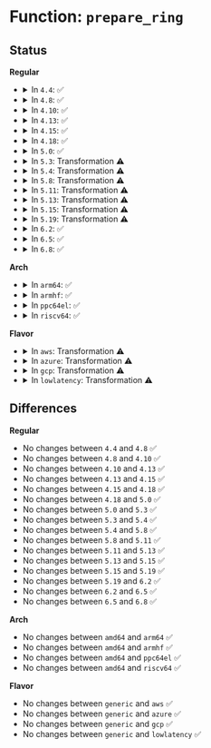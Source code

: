 # Function: <code>prepare_ring</code>

## Status
<b>Regular</b>
<ul>
<li>
<details>
<summary>In <code>4.4</code>: ✅</summary>

```c
int prepare_ring(struct xhci_hcd *xhci, struct xhci_ring *ep_ring, u32 ep_state, unsigned int num_trbs, gfp_t mem_flags);
```

**Collision:** Unique Static

**Inline:** No

**Transformation:** False

**Instances:**

```
In drivers/usb/host/xhci-ring.c (ffffffff81656ea0)
Location: drivers/usb/host/xhci-ring.c:2804
Inline: False
Direct callers:
  - drivers/usb/host/xhci-ring.c:prepare_transfer
  - drivers/usb/host/xhci-ring.c:queue_command
  - drivers/usb/host/xhci-ring.c:queue_command
  - drivers/usb/host/xhci-ring.c:xhci_queue_isoc_tx_prepare
```
**Symbols:**

```
ffffffff81656ea0-ffffffff816570f4: prepare_ring (STB_LOCAL)
```
</details>
</li>
<li>
<details>
<summary>In <code>4.8</code>: ✅</summary>

```c
int prepare_ring(struct xhci_hcd *xhci, struct xhci_ring *ep_ring, u32 ep_state, unsigned int num_trbs, gfp_t mem_flags);
```

**Collision:** Unique Static

**Inline:** No

**Transformation:** False

**Instances:**

```
In drivers/usb/host/xhci-ring.c (ffffffff816b7660)
Location: drivers/usb/host/xhci-ring.c:2834
Inline: False
Direct callers:
  - drivers/usb/host/xhci-ring.c:queue_command
  - drivers/usb/host/xhci-ring.c:queue_command
  - drivers/usb/host/xhci-ring.c:xhci_queue_isoc_tx_prepare
  - drivers/usb/host/xhci-ring.c:prepare_transfer
```
**Symbols:**

```
ffffffff816b7660-ffffffff816b785e: prepare_ring (STB_LOCAL)
```
</details>
</li>
<li>
<details>
<summary>In <code>4.10</code>: ✅</summary>

```c
int prepare_ring(struct xhci_hcd *xhci, struct xhci_ring *ep_ring, u32 ep_state, unsigned int num_trbs, gfp_t mem_flags);
```

**Collision:** Unique Static

**Inline:** No

**Transformation:** False

**Instances:**

```
In drivers/usb/host/xhci-ring.c (ffffffff816e5910)
Location: drivers/usb/host/xhci-ring.c:2736
Inline: False
Direct callers:
  - drivers/usb/host/xhci-ring.c:queue_command
  - drivers/usb/host/xhci-ring.c:queue_command
  - drivers/usb/host/xhci-ring.c:xhci_queue_isoc_tx_prepare
  - drivers/usb/host/xhci-ring.c:prepare_transfer
```
**Symbols:**

```
ffffffff816e5910-ffffffff816e5b0e: prepare_ring (STB_LOCAL)
```
</details>
</li>
<li>
<details>
<summary>In <code>4.13</code>: ✅</summary>

```c
int prepare_ring(struct xhci_hcd *xhci, struct xhci_ring *ep_ring, u32 ep_state, unsigned int num_trbs, gfp_t mem_flags);
```

**Collision:** Unique Static

**Inline:** No

**Transformation:** False

**Instances:**

```
In drivers/usb/host/xhci-ring.c (ffffffff816f97c0)
Location: drivers/usb/host/xhci-ring.c:2838
Inline: False
Direct callers:
  - drivers/usb/host/xhci-ring.c:queue_command
  - drivers/usb/host/xhci-ring.c:queue_command
  - drivers/usb/host/xhci-ring.c:xhci_queue_isoc_tx_prepare
  - drivers/usb/host/xhci-ring.c:prepare_transfer
```
**Symbols:**

```
ffffffff816f97c0-ffffffff816f99a8: prepare_ring (STB_LOCAL)
```
</details>
</li>
<li>
<details>
<summary>In <code>4.15</code>: ✅</summary>

```c
int prepare_ring(struct xhci_hcd *xhci, struct xhci_ring *ep_ring, u32 ep_state, unsigned int num_trbs, gfp_t mem_flags);
```

**Collision:** Unique Static

**Inline:** No

**Transformation:** False

**Instances:**

```
In drivers/usb/host/xhci-ring.c (ffffffff81766320)
Location: drivers/usb/host/xhci-ring.c:2842
Inline: False
Direct callers:
  - drivers/usb/host/xhci-ring.c:queue_command
  - drivers/usb/host/xhci-ring.c:queue_command
  - drivers/usb/host/xhci-ring.c:xhci_queue_isoc_tx_prepare
  - drivers/usb/host/xhci-ring.c:prepare_transfer
```
**Symbols:**

```
ffffffff81766320-ffffffff8176650e: prepare_ring (STB_LOCAL)
```
</details>
</li>
<li>
<details>
<summary>In <code>4.18</code>: ✅</summary>

```c
int prepare_ring(struct xhci_hcd *xhci, struct xhci_ring *ep_ring, u32 ep_state, unsigned int num_trbs, gfp_t mem_flags);
```

**Collision:** Unique Static

**Inline:** No

**Transformation:** False

**Instances:**

```
In drivers/usb/host/xhci-ring.c (ffffffff817a7060)
Location: drivers/usb/host/xhci-ring.c:2761
Inline: False
Direct callers:
  - drivers/usb/host/xhci-ring.c:queue_command
  - drivers/usb/host/xhci-ring.c:queue_command
  - drivers/usb/host/xhci-ring.c:xhci_queue_isoc_tx_prepare
  - drivers/usb/host/xhci-ring.c:prepare_transfer
```
**Symbols:**

```
ffffffff817a7060-ffffffff817a7256: prepare_ring (STB_LOCAL)
```
</details>
</li>
<li>
<details>
<summary>In <code>5.0</code>: ✅</summary>

```c
int prepare_ring(struct xhci_hcd *xhci, struct xhci_ring *ep_ring, u32 ep_state, unsigned int num_trbs, gfp_t mem_flags);
```

**Collision:** Unique Static

**Inline:** No

**Transformation:** False

**Instances:**

```
In drivers/usb/host/xhci-ring.c (ffffffff817ccf10)
Location: drivers/usb/host/xhci-ring.c:2825
Inline: False
Direct callers:
  - drivers/usb/host/xhci-ring.c:queue_command
  - drivers/usb/host/xhci-ring.c:queue_command
  - drivers/usb/host/xhci-ring.c:xhci_queue_isoc_tx_prepare
  - drivers/usb/host/xhci-ring.c:prepare_transfer
```
**Symbols:**

```
ffffffff817ccf10-ffffffff817cd101: prepare_ring (STB_LOCAL)
```
</details>
</li>
<li>
<details>
<summary>In <code>5.3</code>: Transformation ⚠️</summary>

```c
int prepare_ring(struct xhci_hcd *xhci, struct xhci_ring *ep_ring, u32 ep_state, unsigned int num_trbs, gfp_t mem_flags);
```

**Collision:** Unique Static

**Inline:** No

**Transformation:** True

**Instances:**

```
In drivers/usb/host/xhci-ring.c (0)
Location: drivers/usb/host/xhci-ring.c:2871
Inline: False
Direct callers:
  - drivers/usb/host/xhci-ring.c:queue_command
  - drivers/usb/host/xhci-ring.c:queue_command
  - drivers/usb/host/xhci-ring.c:xhci_queue_isoc_tx_prepare
  - drivers/usb/host/xhci-ring.c:prepare_transfer
```
**Symbols:**

```
ffffffff8180cd80-ffffffff8180ceed: prepare_ring (STB_LOCAL)
ffffffff81812da3-ffffffff81812e15: prepare_ring.cold (STB_LOCAL)
```
</details>
</li>
<li>
<details>
<summary>In <code>5.4</code>: Transformation ⚠️</summary>

```c
int prepare_ring(struct xhci_hcd *xhci, struct xhci_ring *ep_ring, u32 ep_state, unsigned int num_trbs, gfp_t mem_flags);
```

**Collision:** Unique Static

**Inline:** No

**Transformation:** True

**Instances:**

```
In drivers/usb/host/xhci-ring.c (0)
Location: drivers/usb/host/xhci-ring.c:2898
Inline: False
Direct callers:
  - drivers/usb/host/xhci-ring.c:queue_command
  - drivers/usb/host/xhci-ring.c:queue_command
  - drivers/usb/host/xhci-ring.c:xhci_queue_isoc_tx_prepare
  - drivers/usb/host/xhci-ring.c:prepare_transfer
```
**Symbols:**

```
ffffffff8183de70-ffffffff8183dfdd: prepare_ring (STB_LOCAL)
ffffffff81843fcd-ffffffff8184403f: prepare_ring.cold (STB_LOCAL)
```
</details>
</li>
<li>
<details>
<summary>In <code>5.8</code>: Transformation ⚠️</summary>

```c
int prepare_ring(struct xhci_hcd *xhci, struct xhci_ring *ep_ring, u32 ep_state, unsigned int num_trbs, gfp_t mem_flags);
```

**Collision:** Unique Static

**Inline:** No

**Transformation:** True

**Instances:**

```
In drivers/usb/host/xhci-ring.c (0)
Location: drivers/usb/host/xhci-ring.c:2944
Inline: False
Direct callers:
  - drivers/usb/host/xhci-ring.c:queue_command
  - drivers/usb/host/xhci-ring.c:queue_command
  - drivers/usb/host/xhci-ring.c:xhci_queue_isoc_tx_prepare
  - drivers/usb/host/xhci-ring.c:prepare_transfer
```
**Symbols:**

```
ffffffff81910940-ffffffff81910ab1: prepare_ring (STB_LOCAL)
ffffffff81916a1a-ffffffff81916a8c: prepare_ring.cold (STB_LOCAL)
```
</details>
</li>
<li>
<details>
<summary>In <code>5.11</code>: Transformation ⚠️</summary>

```c
int prepare_ring(struct xhci_hcd *xhci, struct xhci_ring *ep_ring, u32 ep_state, unsigned int num_trbs, gfp_t mem_flags);
```

**Collision:** Unique Static

**Inline:** No

**Transformation:** True

**Instances:**

```
In drivers/usb/host/xhci-ring.c (0)
Location: drivers/usb/host/xhci-ring.c:2953
Inline: False
Direct callers:
  - drivers/usb/host/xhci-ring.c:queue_command
  - drivers/usb/host/xhci-ring.c:queue_command
  - drivers/usb/host/xhci-ring.c:xhci_queue_isoc_tx_prepare
  - drivers/usb/host/xhci-ring.c:prepare_transfer
```
**Symbols:**

```
ffffffff819181c0-ffffffff81918331: prepare_ring (STB_LOCAL)
ffffffff81c2193f-ffffffff81c219b1: prepare_ring.cold (STB_LOCAL)
```
</details>
</li>
<li>
<details>
<summary>In <code>5.13</code>: Transformation ⚠️</summary>

```c
int prepare_ring(struct xhci_hcd *xhci, struct xhci_ring *ep_ring, u32 ep_state, unsigned int num_trbs, gfp_t mem_flags);
```

**Collision:** Unique Static

**Inline:** No

**Transformation:** True

**Instances:**

```
In drivers/usb/host/xhci-ring.c (0)
Location: drivers/usb/host/xhci-ring.c:3128
Inline: False
Direct callers:
  - drivers/usb/host/xhci-ring.c:queue_command
  - drivers/usb/host/xhci-ring.c:queue_command
  - drivers/usb/host/xhci-ring.c:xhci_queue_isoc_tx_prepare
  - drivers/usb/host/xhci-ring.c:prepare_transfer
```
**Symbols:**

```
ffffffff818fb690-ffffffff818fb830: prepare_ring (STB_LOCAL)
ffffffff81c13a72-ffffffff81c13b1e: prepare_ring.cold (STB_LOCAL)
```
</details>
</li>
<li>
<details>
<summary>In <code>5.15</code>: Transformation ⚠️</summary>

```c
int prepare_ring(struct xhci_hcd *xhci, struct xhci_ring *ep_ring, u32 ep_state, unsigned int num_trbs, gfp_t mem_flags);
```

**Collision:** Unique Static

**Inline:** No

**Transformation:** True

**Instances:**

```
In drivers/usb/host/xhci-ring.c (0)
Location: drivers/usb/host/xhci-ring.c:3198
Inline: False
Direct callers:
  - drivers/usb/host/xhci-ring.c:queue_command
  - drivers/usb/host/xhci-ring.c:queue_command
  - drivers/usb/host/xhci-ring.c:xhci_queue_isoc_tx_prepare
  - drivers/usb/host/xhci-ring.c:prepare_transfer
```
**Symbols:**

```
ffffffff8199a510-ffffffff8199a6b0: prepare_ring (STB_LOCAL)
ffffffff81d208ed-ffffffff81d20999: prepare_ring.cold (STB_LOCAL)
```
</details>
</li>
<li>
<details>
<summary>In <code>5.19</code>: Transformation ⚠️</summary>

```c
int prepare_ring(struct xhci_hcd *xhci, struct xhci_ring *ep_ring, u32 ep_state, unsigned int num_trbs, gfp_t mem_flags);
```

**Collision:** Unique Static

**Inline:** No

**Transformation:** True

**Instances:**

```
In drivers/usb/host/xhci-ring.c (0)
Location: drivers/usb/host/xhci-ring.c:3133
Inline: False
Direct callers:
  - drivers/usb/host/xhci-ring.c:queue_command
  - drivers/usb/host/xhci-ring.c:queue_command
  - drivers/usb/host/xhci-ring.c:xhci_queue_isoc_tx_prepare
  - drivers/usb/host/xhci-ring.c:prepare_transfer
```
**Symbols:**

```
ffffffff81af75e0-ffffffff81af7795: prepare_ring (STB_LOCAL)
ffffffff81eec47e-ffffffff81eec512: prepare_ring.cold (STB_LOCAL)
```
</details>
</li>
<li>
<details>
<summary>In <code>6.2</code>: ✅</summary>

```c
int prepare_ring(struct xhci_hcd *xhci, struct xhci_ring *ep_ring, u32 ep_state, unsigned int num_trbs, gfp_t mem_flags);
```

**Collision:** Unique Static

**Inline:** No

**Transformation:** False

**Instances:**

```
In drivers/usb/host/xhci-ring.c (ffffffff81c851b0)
Location: drivers/usb/host/xhci-ring.c:3140
Inline: False
Direct callers:
  - drivers/usb/host/xhci-ring.c:queue_command
  - drivers/usb/host/xhci-ring.c:queue_command
  - drivers/usb/host/xhci-ring.c:xhci_queue_isoc_tx_prepare
  - drivers/usb/host/xhci-ring.c:prepare_transfer
```
**Symbols:**

```
ffffffff81c851b0-ffffffff81c85403: prepare_ring (STB_LOCAL)
```
</details>
</li>
<li>
<details>
<summary>In <code>6.5</code>: ✅</summary>

```c
int prepare_ring(struct xhci_hcd *xhci, struct xhci_ring *ep_ring, u32 ep_state, unsigned int num_trbs, gfp_t mem_flags);
```

**Collision:** Unique Static

**Inline:** No

**Transformation:** False

**Instances:**

```
In drivers/usb/host/xhci-ring.c (ffffffff81cec0e0)
Location: drivers/usb/host/xhci-ring.c:3163
Inline: False
Direct callers:
  - drivers/usb/host/xhci-ring.c:queue_command
  - drivers/usb/host/xhci-ring.c:queue_command
  - drivers/usb/host/xhci-ring.c:xhci_queue_isoc_tx_prepare
  - drivers/usb/host/xhci-ring.c:prepare_transfer
```
**Symbols:**

```
ffffffff81cec0e0-ffffffff81cec4a1: prepare_ring (STB_LOCAL)
```
</details>
</li>
<li>
<details>
<summary>In <code>6.8</code>: ✅</summary>

```c
int prepare_ring(struct xhci_hcd *xhci, struct xhci_ring *ep_ring, u32 ep_state, unsigned int num_trbs, gfp_t mem_flags);
```

**Collision:** Unique Static

**Inline:** No

**Transformation:** False

**Instances:**

```
In drivers/usb/host/xhci-ring.c (ffffffff81da1700)
Location: drivers/usb/host/xhci-ring.c:3206
Inline: False
Direct callers:
  - drivers/usb/host/xhci-ring.c:queue_command
  - drivers/usb/host/xhci-ring.c:queue_command
  - drivers/usb/host/xhci-ring.c:xhci_queue_isoc_tx_prepare
  - drivers/usb/host/xhci-ring.c:prepare_transfer
```
**Symbols:**

```
ffffffff81da1700-ffffffff81da1ac1: prepare_ring (STB_LOCAL)
```
</details>
</li>
</ul>
<b>Arch</b>
<ul>
<li>
<details>
<summary>In <code>arm64</code>: ✅</summary>

```c
int prepare_ring(struct xhci_hcd *xhci, struct xhci_ring *ep_ring, u32 ep_state, unsigned int num_trbs, gfp_t mem_flags);
```

**Collision:** Unique Static

**Inline:** No

**Transformation:** False

**Instances:**

```
In drivers/usb/host/xhci-ring.c (ffff800010a7bd50)
Location: drivers/usb/host/xhci-ring.c:2898
Inline: False
Direct callers:
  - drivers/usb/host/xhci-ring.c:queue_command
  - drivers/usb/host/xhci-ring.c:queue_command
  - drivers/usb/host/xhci-ring.c:xhci_queue_isoc_tx_prepare
  - drivers/usb/host/xhci-ring.c:prepare_transfer
```
**Symbols:**

```
ffff800010a7bd50-ffff800010a7bf88: prepare_ring (STB_LOCAL)
```
</details>
</li>
<li>
<details>
<summary>In <code>armhf</code>: ✅</summary>

```c
int prepare_ring(struct xhci_hcd *xhci, struct xhci_ring *ep_ring, u32 ep_state, unsigned int num_trbs, gfp_t mem_flags);
```

**Collision:** Unique Static

**Inline:** No

**Transformation:** False

**Instances:**

```
In drivers/usb/host/xhci-ring.c (c0b4fbb8)
Location: drivers/usb/host/xhci-ring.c:2898
Inline: False
Direct callers:
  - drivers/usb/host/xhci-ring.c:queue_command
  - drivers/usb/host/xhci-ring.c:queue_command
  - drivers/usb/host/xhci-ring.c:xhci_queue_isoc_tx_prepare
  - drivers/usb/host/xhci-ring.c:prepare_transfer
```
**Symbols:**

```
c0b4fbb8-c0b4fde4: prepare_ring (STB_LOCAL)
```
</details>
</li>
<li>
<details>
<summary>In <code>ppc64el</code>: ✅</summary>

```c
int prepare_ring(struct xhci_hcd *xhci, struct xhci_ring *ep_ring, u32 ep_state, unsigned int num_trbs, gfp_t mem_flags);
```

**Collision:** Unique Static

**Inline:** No

**Transformation:** False

**Instances:**

```
In drivers/usb/host/xhci-ring.c (c000000000b53d40)
Location: drivers/usb/host/xhci-ring.c:2898
Inline: False
Direct callers:
  - drivers/usb/host/xhci-ring.c:queue_command
  - drivers/usb/host/xhci-ring.c:queue_command
  - drivers/usb/host/xhci-ring.c:xhci_queue_isoc_tx_prepare
  - drivers/usb/host/xhci-ring.c:prepare_transfer
```
**Symbols:**

```
c000000000b53d40-c000000000b54050: prepare_ring (STB_LOCAL)
```
</details>
</li>
<li>
<details>
<summary>In <code>riscv64</code>: ✅</summary>

```c
int prepare_ring(struct xhci_hcd *xhci, struct xhci_ring *ep_ring, u32 ep_state, unsigned int num_trbs, gfp_t mem_flags);
```

**Collision:** Unique Static

**Inline:** No

**Transformation:** False

**Instances:**

```
In drivers/usb/host/xhci-ring.c (ffffffe00069306a)
Location: drivers/usb/host/xhci-ring.c:2898
Inline: False
Direct callers:
  - drivers/usb/host/xhci-ring.c:queue_command
  - drivers/usb/host/xhci-ring.c:queue_command
  - drivers/usb/host/xhci-ring.c:xhci_queue_isoc_tx_prepare
  - drivers/usb/host/xhci-ring.c:prepare_transfer
```
**Symbols:**

```
ffffffe00069306a-ffffffe00069324c: prepare_ring (STB_LOCAL)
```
</details>
</li>
</ul>
<b>Flavor</b>
<ul>
<li>
<details>
<summary>In <code>aws</code>: Transformation ⚠️</summary>

```c
int prepare_ring(struct xhci_hcd *xhci, struct xhci_ring *ep_ring, u32 ep_state, unsigned int num_trbs, gfp_t mem_flags);
```

**Collision:** Unique Static

**Inline:** No

**Transformation:** True

**Instances:**

```
In drivers/usb/host/xhci-ring.c (0)
Location: drivers/usb/host/xhci-ring.c:2898
Inline: False
Direct callers:
  - drivers/usb/host/xhci-ring.c:queue_command
  - drivers/usb/host/xhci-ring.c:queue_command
  - drivers/usb/host/xhci-ring.c:xhci_queue_isoc_tx_prepare
  - drivers/usb/host/xhci-ring.c:prepare_transfer
```
**Symbols:**

```
ffffffff817f6220-ffffffff817f638d: prepare_ring (STB_LOCAL)
ffffffff817fc37d-ffffffff817fc3ef: prepare_ring.cold (STB_LOCAL)
```
</details>
</li>
<li>
<details>
<summary>In <code>azure</code>: Transformation ⚠️</summary>

```c
int prepare_ring(struct xhci_hcd *xhci, struct xhci_ring *ep_ring, u32 ep_state, unsigned int num_trbs, gfp_t mem_flags);
```

**Collision:** Unique Static

**Inline:** No

**Transformation:** True

**Instances:**

```
In drivers/usb/host/xhci-ring.c (0)
Location: drivers/usb/host/xhci-ring.c:2898
Inline: False
Direct callers:
  - drivers/usb/host/xhci-ring.c:queue_command
  - drivers/usb/host/xhci-ring.c:queue_command
  - drivers/usb/host/xhci-ring.c:xhci_queue_isoc_tx_prepare
  - drivers/usb/host/xhci-ring.c:prepare_transfer
```
**Symbols:**

```
ffffffff817bb3c0-ffffffff817bb52d: prepare_ring (STB_LOCAL)
ffffffff817c151d-ffffffff817c158f: prepare_ring.cold (STB_LOCAL)
```
</details>
</li>
<li>
<details>
<summary>In <code>gcp</code>: Transformation ⚠️</summary>

```c
int prepare_ring(struct xhci_hcd *xhci, struct xhci_ring *ep_ring, u32 ep_state, unsigned int num_trbs, gfp_t mem_flags);
```

**Collision:** Unique Static

**Inline:** No

**Transformation:** True

**Instances:**

```
In drivers/usb/host/xhci-ring.c (0)
Location: drivers/usb/host/xhci-ring.c:2898
Inline: False
Direct callers:
  - drivers/usb/host/xhci-ring.c:queue_command
  - drivers/usb/host/xhci-ring.c:queue_command
  - drivers/usb/host/xhci-ring.c:xhci_queue_isoc_tx_prepare
  - drivers/usb/host/xhci-ring.c:prepare_transfer
```
**Symbols:**

```
ffffffff81832cf0-ffffffff81832e5d: prepare_ring (STB_LOCAL)
ffffffff81838e4d-ffffffff81838ebf: prepare_ring.cold (STB_LOCAL)
```
</details>
</li>
<li>
<details>
<summary>In <code>lowlatency</code>: Transformation ⚠️</summary>

```c
int prepare_ring(struct xhci_hcd *xhci, struct xhci_ring *ep_ring, u32 ep_state, unsigned int num_trbs, gfp_t mem_flags);
```

**Collision:** Unique Static

**Inline:** No

**Transformation:** True

**Instances:**

```
In drivers/usb/host/xhci-ring.c (0)
Location: drivers/usb/host/xhci-ring.c:2898
Inline: False
Direct callers:
  - drivers/usb/host/xhci-ring.c:queue_command
  - drivers/usb/host/xhci-ring.c:queue_command
  - drivers/usb/host/xhci-ring.c:xhci_queue_isoc_tx_prepare
  - drivers/usb/host/xhci-ring.c:prepare_transfer
```
**Symbols:**

```
ffffffff8184cef0-ffffffff8184d05d: prepare_ring (STB_LOCAL)
ffffffff818532ad-ffffffff8185331f: prepare_ring.cold (STB_LOCAL)
```
</details>
</li>
</ul>

## Differences
<b>Regular</b>
<ul>
<li>
No changes between <code>4.4</code> and <code>4.8</code> ✅
</li>
<li>
No changes between <code>4.8</code> and <code>4.10</code> ✅
</li>
<li>
No changes between <code>4.10</code> and <code>4.13</code> ✅
</li>
<li>
No changes between <code>4.13</code> and <code>4.15</code> ✅
</li>
<li>
No changes between <code>4.15</code> and <code>4.18</code> ✅
</li>
<li>
No changes between <code>4.18</code> and <code>5.0</code> ✅
</li>
<li>
No changes between <code>5.0</code> and <code>5.3</code> ✅
</li>
<li>
No changes between <code>5.3</code> and <code>5.4</code> ✅
</li>
<li>
No changes between <code>5.4</code> and <code>5.8</code> ✅
</li>
<li>
No changes between <code>5.8</code> and <code>5.11</code> ✅
</li>
<li>
No changes between <code>5.11</code> and <code>5.13</code> ✅
</li>
<li>
No changes between <code>5.13</code> and <code>5.15</code> ✅
</li>
<li>
No changes between <code>5.15</code> and <code>5.19</code> ✅
</li>
<li>
No changes between <code>5.19</code> and <code>6.2</code> ✅
</li>
<li>
No changes between <code>6.2</code> and <code>6.5</code> ✅
</li>
<li>
No changes between <code>6.5</code> and <code>6.8</code> ✅
</li>
</ul>
<b>Arch</b>
<ul>
<li>
No changes between <code>amd64</code> and <code>arm64</code> ✅
</li>
<li>
No changes between <code>amd64</code> and <code>armhf</code> ✅
</li>
<li>
No changes between <code>amd64</code> and <code>ppc64el</code> ✅
</li>
<li>
No changes between <code>amd64</code> and <code>riscv64</code> ✅
</li>
</ul>
<b>Flavor</b>
<ul>
<li>
No changes between <code>generic</code> and <code>aws</code> ✅
</li>
<li>
No changes between <code>generic</code> and <code>azure</code> ✅
</li>
<li>
No changes between <code>generic</code> and <code>gcp</code> ✅
</li>
<li>
No changes between <code>generic</code> and <code>lowlatency</code> ✅
</li>
</ul>
